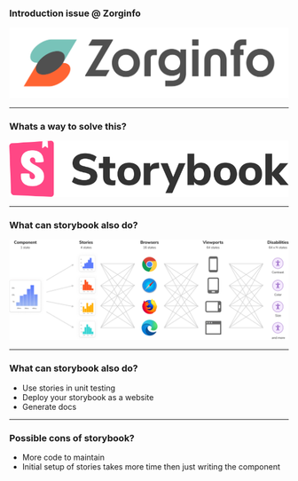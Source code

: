 ### Introduction issue @ Zorginfo

![](/img/Zorginfo-RGB.png) <!-- .element class="img-500" -->

---

### Whats a way to solve this?

![](/img/storybook.png) <!-- .element class="img-500" -->

---

### What can storybook also do?

![](/img/storybook-infinite-uis-solution.png) <!-- .element class="img-500" -->

---

### What can storybook also do?

- Use stories in unit testing
- Deploy your storybook as a website
- Generate docs

---

### Possible cons of storybook?

- More code to maintain
- Initial setup of stories takes more time then just writing the component
